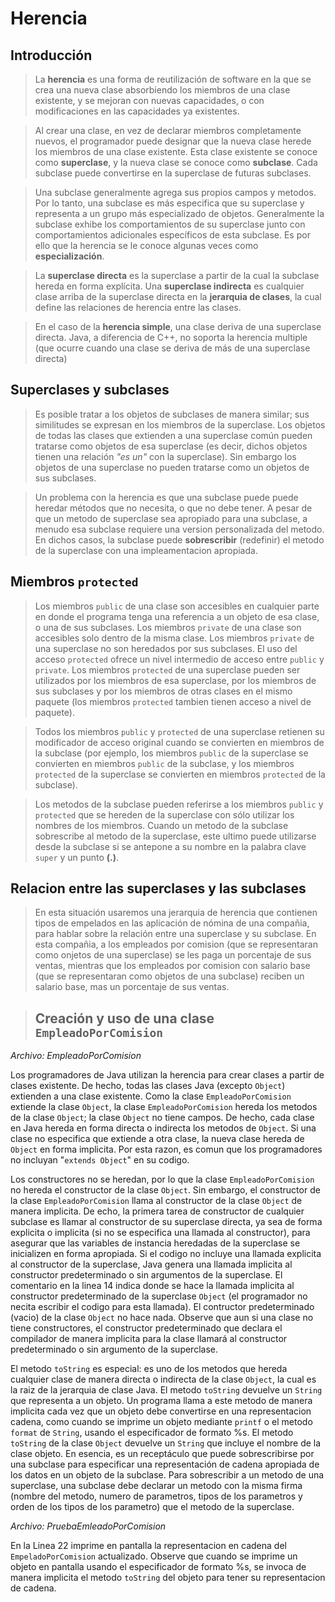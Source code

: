 # Herencia

## Introducción

> La **herencia** es una forma de reutilización de software en la que se crea una nueva clase absorbiendo los miembros de una clase existente, y se mejoran con nuevas capacidades, o con modificaciones en las capacidades ya existentes.

> Al crear una clase, en vez de declarar miembros completamente nuevos, el programador puede designar que la nueva clase herede los miembros de una clase existente. Esta clase existente se conoce como **superclase**, y la nueva clase se conoce como **subclase**. Cada subclase puede convertirse en la superclase de futuras subclases.

> Una subclase generalmente agrega sus propios campos y metodos. Por lo tanto, una subclase es más especifica que su superclase y representa a un grupo más especializado de objetos. Generalmente la subclase exhibe los comportamientos de su superclase junto con comportamientos adicionales específicos de esta subclase. Es por ello que la herencia se le conoce algunas veces como **especialización**.

> La **superclase directa** es la superclase a partir de la cual la subclase hereda en forma explícita. Una **superclase indirecta** es cualquier clase arriba de la superclase directa en la **jerarquia de clases**, la cual define las relaciones de herencia entre las clases.

> En el caso de la **herencia simple**, una clase deriva de una superclase directa. Java, a diferencia de C++, no soporta la herencia multiple (que ocurre cuando una clase se deriva de más de una superclase directa)

## Superclases y subclases

> Es posible tratar a los objetos de subclases de manera similar; sus similitudes se expresan en los miembros de la superclase. Los objetos de todas las clases que extienden a una superclase común pueden tratarse como objetos de esa superclase (es decir, dichos objetos tienen una relación *"es un"* con la superclase). Sin embargo los objetos de una superclase no pueden tratarse como un objetos de sus subclases.  

> Un problema con la herencia es que una subclase puede puede heredar métodos que no necesita, o que no debe tener. A pesar de que un metodo de superclase sea apropiado para una subclase, a menudo esa subclase requiere una version personalizada del metodo. En dichos casos, la subclase puede **sobrescribir** (redefinir) el metodo de la superclase con una impleamentacion apropiada.

## Miembros `protected`

> Los miembros `public` de una clase son accesibles en cualquier parte en donde el programa tenga una referencia a un objeto de esa clase, o una de sus subclases. Los miembros `private` de una clase son accesibles solo dentro de la misma clase. Los miembros `private` de una superclase no son heredados por sus subclases. El uso del acceso `protected` ofrece un nivel intermedio de acceso entre `public` y `private`. Los miembros `protected` de una superclase pueden ser utilizados por los miembros de esa superclase, por los miembros de sus subclases y por los miembros de otras clases en el mismo paquete (los miembros `protected` tambien tienen acceso a nivel de paquete).

> Todos los miembros `public` y `protected` de una superclase retienen su modificador de acceso original cuando se convierten en miembros de la subclase (por ejemplo, los miembros `public` de la superclase se convierten en miembros `public` de la subclase, y los miembros  `protected` de la superclase se convierten en miembros `protected` de la subclase).

> Los metodos de la subclase pueden referirse a los miembros `public` y `protected` que se hereden de la superclase con sólo utilizar los nombres de los miembros. Cuando un metodo de la subclase sobrescribe al metodo de la superclase, este ultimo puede utilizarse desde la subclase si se antepone a su nombre en la palabra clave `super` y un punto **(.)**.

## Relacion entre las superclases y las subclases

> En esta situación usaremos una jerarquia de herencia que contienen tipos de empelados en las aplicación de nómina de una compañia, para hablar sobre la relación entre una superclase y su subclase. En esta compañia, a los empleados por comision (que se representaran como onjetos de una superclase) se les paga un porcentaje de sus ventas, mientras que los empleados por comision con salario base (que se representaran como objetos de una subclase) reciben un salario base, mas un porcentaje de sus ventas.

>## Creación y uso de una clase `EmpleadoPorComision`

*Archivo: EmpleadoPorComision*

Los programadores de Java utilizan la herencia para crear clases a partir de clases existente. De hecho, todas las clases Java (excepto `Object`) extienden a una clase existente. Como la clase `EmpleadoPorComision` extiende la clase `Object`, la clase `EmpleadoPorComision` hereda los metodos de la clase `Object`; la clase `Object` no tiene campos. De hecho, cada clase en Java hereda en forma directa o indirecta los metodos de `Object`. Si una clase no especifica que extiende a otra clase, la nueva clase hereda de `Object` en forma implicita. Por esta razon, es comun que los programadores no incluyan "`extends Object`" en su codigo.

Los constructores no se heredan, por lo que la clase `EmpleadoPorComision` no hereda el constructor de la clase `Object`. Sin embargo, el constructor de la clase `EmpleadoPorComision` llama al constructor de la clase `Object` de manera implicita. De echo, la primera tarea de constructor de cualquier subclase es llamar al constructor de su superclase directa, ya sea de forma explicita o implicita (si no se especifica una llamada al constructor), para asegurar que las variables de instancia heredadas de la superclase se inicializen en forma apropiada. Si el codigo no incluye una llamada explicita al constructor de la superclase, Java genera una llamada implicita al constructor predeterminado o sin argumentos de la superclase. El comentario en la linea 14 indica donde se hace la llamada implicita al constructor predeterminado de la superclase `Object` (el programador no necita escribir el codigo para esta llamada). El contructor predeterminado (vacio) de la clase `Object` no hace nada. Observe que aun si una clase no tiene constructores, el constructor predeterminado que declara el compilador de manera implicita para la clase llamará al constructor predeterminado o sin argumento de la superclase.

El metodo `toString` es especial: es uno de los metodos que hereda cualquier clase de manera directa o indirecta de la clase `Object`, la cual es la raiz de la jerarquia de clase Java. El metodo `toString` devuelve un `String` que representa a un objeto. Un programa llama a este metodo de manera implicita cada vez que un objeto debe convertirse en una representacion cadena, como cuando se imprime un objeto mediante `printf` o el metodo `format` de `String`, usando el especificador de formato %s. El metodo `toString` de la clase `Object` devuelve un `String` que incluye el nombre de la clase objeto. En esencia, es un receptáculo que puede sobrescribirse por una subclase para especificar una representación de cadena apropiada de los datos en un objeto de la subclase. Para sobrescribir a un metodo de una superclase, una subclase debe declarar un metodo con la misma firma (nombre del metodo, numero de parametros, tipos de los parametros y orden de los tipos de los parametro) que el metodo de la superclase.

*Archivo: PruebaEmleadoPorComision*

En la Linea 22 imprime en pantalla la representacion en cadena del `EmpeladoPorComision` actualizado. Observe que cuando se imprime un objeto en pantalla usando el especificador de formato %s, se invoca de manera implicita el metodo `toString` del objeto para tener su representacion de cadena. 



